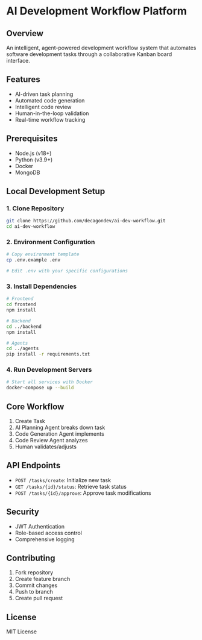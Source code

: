 # AI Development Workflow Platform

## Overview
An intelligent, agent-powered development workflow system that automates software development tasks through a collaborative Kanban board interface.

## Features
- AI-driven task planning
- Automated code generation
- Intelligent code review
- Human-in-the-loop validation
- Real-time workflow tracking

## Prerequisites
- Node.js (v18+)
- Python (v3.9+)
- Docker
- MongoDB

## Local Development Setup

### 1. Clone Repository
```bash
git clone https://github.com/decagondev/ai-dev-workflow.git
cd ai-dev-workflow
```

### 2. Environment Configuration
```bash
# Copy environment template
cp .env.example .env

# Edit .env with your specific configurations
```

### 3. Install Dependencies
```bash
# Frontend
cd frontend
npm install

# Backend
cd ../backend
npm install

# Agents
cd ../agents
pip install -r requirements.txt
```

### 4. Run Development Servers
```bash
# Start all services with Docker
docker-compose up --build
```

## Core Workflow
1. Create Task
2. AI Planning Agent breaks down task
3. Code Generation Agent implements
4. Code Review Agent analyzes
5. Human validates/adjusts

## API Endpoints
- `POST /tasks/create`: Initialize new task
- `GET /tasks/{id}/status`: Retrieve task status
- `POST /tasks/{id}/approve`: Approve task modifications

## Security
- JWT Authentication
- Role-based access control
- Comprehensive logging

## Contributing
1. Fork repository
2. Create feature branch
3. Commit changes
4. Push to branch
5. Create pull request

## License
MIT License

